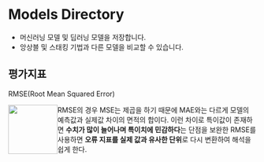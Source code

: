 # Models Directory


- 머신러닝 모델 및 딥러닝 모델을 저장합니다.
- 앙상블 및 스태킹 기법과 다른 모델을 비교할 수 있습니다.

## 평가지표
RMSE(Root Mean Squared Error)

<img src="https://github.com/yeardream2-KurlyProject/products_price_predict/blob/main/models/rmse.png" width="100" style="float:left" />

RMSE의 경우 MSE는 제곱을 하기 때문에 MAE와는 다르게 모델의 예측값과 실제값 차이의 면적의 합이다. 이런 차이로 특이값이 존재하면 **수치가 많이 늘어나며 특이치에 민감하다**는 단점을 보완한 RMSE를 사용하면 **오류 지표를 실제 값과 유사한 단위**로 다시 변환하여 해석을 쉽게 한다.
